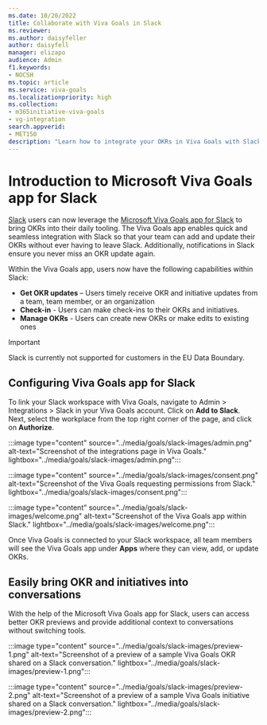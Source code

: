 ```yaml
---
ms.date: 10/20/2022
title: Collaborate with Viva Goals in Slack 
ms.reviewer: 
ms.author: daisyfeller
author: daisyfell
manager: elizapo
audience: Admin
f1.keywords:
- NOCSH
ms.topic: article
ms.service: viva-goals
ms.localizationpriority: high
ms.collection:  
- m365initiative-viva-goals  
- vg-integration
search.appverid:
- MET150
description: "Learn how to integrate your OKRs in Viva Goals with Slack"
---
```


# Introduction to Microsoft Viva Goals app for Slack 

[Slack](https://slack.com/) users can now leverage the [Microsoft Viva Goals app for Slack](https://goals.microsoft.com/slack_bot/install) to bring OKRs into their daily tooling. The Viva Goals app enables quick and seamless integration with Slack so that your team can add and update their OKRs without ever having to leave Slack. Additionally, notifications in Slack ensure you never miss an OKR update again. 

Within the Viva Goals app, users now have the following capabilities within Slack: 

- **Get OKR updates** – Users timely receive OKR and initiative updates from a team, team member, or an organization
- **Check-in** - Users can make check-ins to their OKRs and initiatives.
- **Manage OKRs** - Users can create new OKRs or make edits to existing ones

> [!IMPORTANT]
> Slack is currently not supported for customers in the EU Data Boundary.

## Configuring Viva Goals app for Slack 

To link your Slack workspace with Viva Goals, navigate to Admin > Integrations > Slack in your Viva Goals account. Click on **Add to Slack**. Next, select the workplace from the top right corner of the page, and click on **Authorize**. 

 :::image type="content" source="../media/goals/slack-images/admin.png" alt-text="Screenshot of the integrations page in Viva Goals." lightbox="../media/goals/slack-images/admin.png":::

 :::image type="content" source="../media/goals/slack-images/consent.png" alt-text="Screenshot of the Viva Goals requesting permissions from Slack." lightbox="../media/goals/slack-images/consent.png":::

 :::image type="content" source="../media/goals/slack-images/welcome.png" alt-text="Screenshot of the Viva Goals app within Slack." lightbox="../media/goals/slack-images/welcome.png":::

Once Viva Goals is connected to your Slack workspace, all team members will see the Viva Goals app under **Apps** where they can view, add, or update OKRs. 

## Easily bring OKR and initiatives into conversations 

With the help of the Microsoft Viva Goals app for Slack, users can access better OKR previews and provide additional context to conversations without switching tools. 

:::image type="content" source="../media/goals/slack-images/preview-1.png" alt-text="Screenshot of a preview of a sample Viva Goals OKR shared on a Slack conversation." lightbox="../media/goals/slack-images/preview-1.png":::

:::image type="content" source="../media/goals/slack-images/preview-2.png" alt-text="Screenshot of a preview of a sample Viva Goals initiative shared on a Slack conversation." lightbox="../media/goals/slack-images/preview-2.png":::


